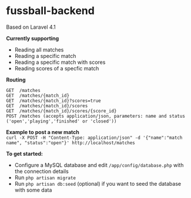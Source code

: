 fussball-backend
================
Based on Laravel 4.1

**Currently supporting**
+ Reading all matches
+ Reading a specific match
+ Reading a specific match with scores
+ Reading scores of a specfic match

**Routing**  
```
GET  /matches  
GET  /matches/{match_id}  
GET  /matches/{match_id}?scores=true
GET  /matches/{match_id}/scores  
GET  /matches/{match_id}/scores/{score_id}  
POST /matches (accepts application/json, parameters: name and status ('open','playing','finished' or 'closed'))
```

**Example to post a new match**  
`curl -X POST -H "Content-Type: application/json" -d '{"name":"match name", "status":"open"}' http://localhost/matches`

**To get started:**  
+ Configure a MySQL database and edit `/app/config/database.php` with the connection details
+ Run `php artisan migrate`
+ Run `php artisan db:seed` (optional) if you want to seed the database with some data

